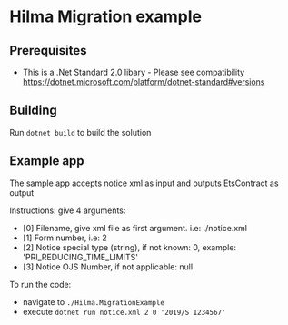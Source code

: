 # Hilma Migration example

## Prerequisites
  
  * This is a .Net Standard 2.0 libary - Please see compatibility https://dotnet.microsoft.com/platform/dotnet-standard#versions
  
## Building

Run  `dotnet build` to build the solution

## Example app

The sample app accepts notice xml as input and outputs EtsContract as output

Instructions: give 4 arguments:
  * [0] Filename, give xml file as first argument. i.e: ./notice.xml
  * [1] Form number, i.e: 2
  * [2] Notice special type (string), if not known:  0, example: 'PRI_REDUCING_TIME_LIMITS'
  * [3] Notice OJS Number, if not applicable: null

To run the code:
  * navigate to `./Hilma.MigrationExample`
  * execute `dotnet run notice.xml 2 0 '2019/S 1234567'`
